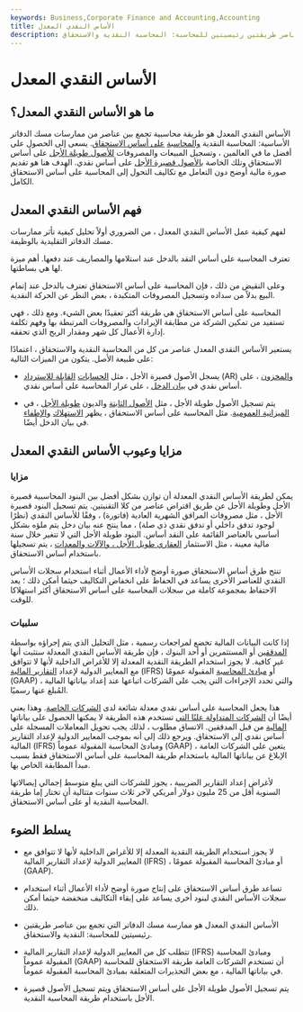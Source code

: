 ```yaml
---
keywords: Business,Corporate Finance and Accounting,Accounting
title: الأساس النقدي المعدل
description: يجمع الأساس النقدي المعدل بين عناصر طريقتين رئيسيتين للمحاسبة: المحاسبة النقدية والاستحقاق.
---
```


# الأساس النقدي المعدل
## ما هو الأساس النقدي المعدل؟

الأساس النقدي المعدل هو طريقة محاسبية تجمع بين عناصر من ممارسات مسك الدفاتر الأساسية: المحاسبة النقدية [والمحاسبة](/cashbasis) [على أساس الاستحقاق](/accrualaccounting). يسعى إلى الحصول على أفضل ما في العالمين ، وتسجيل المبيعات والمصروفات [للأصول طويلة الأجل](/longtermassets) على أساس الاستحقاق وتلك الخاصة [بالأصول قصيرة الأجل](/currentassets) على أساس نقدي. الهدف هنا هو تقديم صورة مالية أوضح دون التعامل مع تكاليف التحول إلى المحاسبة على أساس الاستحقاق الكامل.

## فهم الأساس النقدي المعدل

لفهم كيفية عمل الأساس النقدي المعدل ، من الضروري أولاً تحليل كيفية تأثر ممارسات مسك الدفاتر التقليدية بالوظيفة.

تعترف المحاسبة على أساس النقد بالدخل عند استلامها والمصاريف عند دفعها. أهم ميزة لها هي بساطتها.

وعلى النقيض من ذلك ، فإن المحاسبة على أساس الاستحقاق تعترف بالدخل عند إتمام البيع بدلاً من سداده وتسجيل المصروفات المتكبدة ، بغض النظر عن الحركة النقدية.

المحاسبة على أساس الاستحقاق هي طريقة أكثر تعقيدًا بعض الشيء. ومع ذلك ، فهي تستفيد من تمكين الشركة من مطابقة الإيرادات والمصروفات المرتبطة بها وفهم تكلفة إدارة الأعمال كل شهر ومقدار الربح الذي تحققه.

يستعير الأساس النقدي المعدل عناصر من كل من المحاسبة النقدية والاستحقاق ، اعتمادًا على طبيعة الأصل. يتكون من الميزات التالية:

- يسجل الأصول قصيرة الأجل ، مثل [الحسابات](/accountsreceivable) [القابلة للاسترداد](/accountsreceivable) (AR) [والمخزون](/inventory) ، على أساس نقدي في [بيان الدخل](/incomestatement) ، على غرار المحاسبة على أساس نقدي.

- يتم تسجيل الأصول طويلة الأجل ، مثل [الأصول الثابتة](/fixedasset) والديون [طويلة الأجل](/longtermdebt) ، في [الميزانية العمومية](/balancesheet). مثل المحاسبة على أساس الاستحقاق ، يظهر [الاستهلاك](/depreciation) [والإطفاء](/amortization) في بيان الدخل أيضًا.

## مزايا وعيوب الأساس النقدي المعدل

### مزايا

يمكن لطريقة الأساس النقدي المعدلة أن توازن بشكل أفضل بين البنود المحاسبية قصيرة الأجل وطويلة الأجل عن طريق اقتراض عناصر من كلا التقنيتين. يتم تسجيل البنود قصيرة الأجل ، مثل مصروفات المرافق الشهرية العادية (فاتورة) ، وفقًا للأساس النقدي (نظرًا لوجود تدفق داخلي أو تدفق نقدي ذي صلة) ، مما ينتج عنه بيان دخل يتم ملؤه بشكل أساسي بالعناصر القائمة على النقد أساس. البنود طويلة الأجل التي لا تتغير خلال سنة مالية معينة ، مثل الاستثمار [العقاري طويل الأجل ، والآلات والمعدات](/ppe) ، يتم تسجيلها باستخدام أساس الاستحقاق.

تنتج طرق أساس الاستحقاق صورة أوضح لأداء الأعمال أثناء استخدام سجلات الأساس النقدي للعناصر الأخرى يساعد في الحفاظ على انخفاض التكاليف حيثما أمكن ذلك ؛ يعد الاحتفاظ بمجموعة كاملة من سجلات المحاسبة على أساس الاستحقاق أكثر استهلاكا للوقت.

### سلبيات

إذا كانت البيانات المالية تخضع لمراجعات رسمية ، مثل التحليل الذي يتم إجراؤه بواسطة [المدققين](/auditor) أو المستثمرين أو أحد البنوك ، فإن طريقة الأساس النقدي المعدلة ستثبت أنها غير كافية. لا يجوز استخدام الطريقة النقدية المعدلة إلا للأغراض الداخلية لأنها لا تتوافق مع المعايير الدولية لإعداد [التقارير المالية](/ifrs) (IFRS) أو [مبادئ المحاسبة](/gaap) المقبولة عمومًا (GAAP) ، والتي تحدد الإجراءات التي يجب على الشركات اتباعها عند إعداد بياناتها المالية المُبلغ عنها رسميًا.

هذا يجعل المحاسبة على أساس نقدي معدلة شائعة لدى [الشركات الخاصة](/privatecompany). وهذا يعني أيضًا أن [الشركات المتداولة علنًا التي](/publiccompany) تستخدم هذه الطريقة لا يمكنها الحصول على بياناتها [المالية](/financial-statements) من قبل المدققين. الاتساق مطلوب ، لذلك يجب تحويل المعاملات المسجلة على أساس نقدي إلى الاستحقاق. ويرجع ذلك إلى أنه بموجب المعايير الدولية لإعداد التقارير المالية (IFRS) ومبادئ المحاسبة المقبولة عموماً (GAAP) ، يتعين على الشركات العامة الإبلاغ عن بياناتها المالية باستخدام طريقة المحاسبة على أساس الاستحقاق فقط بسبب مبدأ المطابقة الخاص بها.

لأغراض إعداد التقارير الضريبية ، يجوز للشركات التي يبلغ متوسط إجمالي إيصالاتها السنوية أقل من 25 مليون دولار أمريكي لآخر ثلاث سنوات متتالية أن تختار إما طريقة المحاسبة النقدية أو على أساس الاستحقاق.

## يسلط الضوء

- لا يجوز استخدام الطريقة النقدية المعدلة إلا للأغراض الداخلية لأنها لا تتوافق مع المعايير الدولية لإعداد التقارير المالية (IFRS) ، أو مبادئ المحاسبة المقبولة عمومًا (GAAP).

- تساعد طرق أساس الاستحقاق على إنتاج صورة أوضح لأداء الأعمال أثناء استخدام سجلات الأساس النقدي لبنود أخرى يساعد على إبقاء التكاليف منخفضة حيثما أمكن ذلك.

- الأساس النقدي المعدل هو ممارسة مسك الدفاتر التي تجمع بين عناصر طريقتين رئيسيتين للمحاسبة: النقدية والاستحقاق.

- تتطلب كل من المعايير الدولية لإعداد التقارير المالية (IFRS) ومبادئ المحاسبة المقبولة عموماً (GAAP) أن تستخدم الشركات العامة طريقة الاستحقاق للمحاسبة في بياناتها المالية ، مع بعض التحذيرات المتعلقة بمبادئ المحاسبة المقبولة عموماً.

- يتم تسجيل الأصول طويلة الأجل على أساس الاستحقاق ويتم تسجيل الأصول قصيرة الأجل باستخدام طريقة المحاسبة النقدية.

